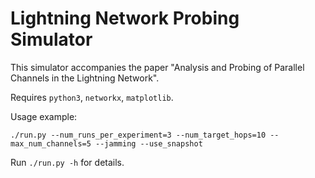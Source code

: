 # Lightning Network Probing Simulator

This simulator accompanies the paper "Analysis and Probing of Parallel Channels in the Lightning Network".

Requires `python3`, `networkx`, `matplotlib`.

Usage example:

```
./run.py --num_runs_per_experiment=3 --num_target_hops=10 --max_num_channels=5 --jamming --use_snapshot
```

Run `./run.py -h` for details.
